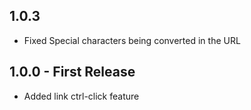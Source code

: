 ## 1.0.3
* Fixed Special characters being converted in the URL

## 1.0.0 - First Release
* Added link ctrl-click feature
